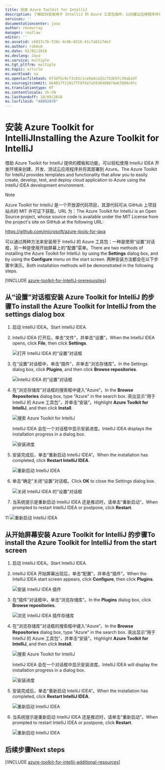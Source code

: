 ```yaml
---
title: 安装 Azure Toolkit for IntelliJ
description: 了解如何安装用于 IntelliJ 的 Azure 工具包插件，以创建云应用程序并将其部署到 Azure。
services: ''
documentationcenter: java
author: rmcmurray
manager: routlaw
editor: ''
ms.assetid: c6817c7b-f28c-4c06-8216-41c7a8117de3
ms.author: robmcm
ms.date: 02/01/2018
ms.devlang: Java
ms.service: multiple
ms.tgt_pltfrm: multiple
ms.topic: article
ms.workload: na
ms.openlocfilehash: 0f3df5c8cf3c83c1ce9a4ca32c753b5fc39ab1df
ms.sourcegitcommit: b64017f119177f97da7a5930489874e67b09c0fc
ms.translationtype: HT
ms.contentlocale: zh-CN
ms.lasthandoff: 10/09/2018
ms.locfileid: "48892878"
---
```

# <a name="installing-the-azure-toolkit-for-intellij"></a><span data-ttu-id="ed39e-103">安装 Azure Toolkit for IntelliJ</span><span class="sxs-lookup"><span data-stu-id="ed39e-103">Installing the Azure Toolkit for IntelliJ</span></span>

<span data-ttu-id="ed39e-104">借助 Azure Toolkit for IntelliJ 提供的模板和功能，可以轻松使用 IntelliJ IDEA 开发环境来创建、开发、测试云应用程序并将其部署到 Azure。</span><span class="sxs-lookup"><span data-stu-id="ed39e-104">The Azure Toolkit for IntelliJ provides templates and functionality that allow you to easily create, develop, test, and deploy cloud application to Azure using the IntelliJ IDEA development environment.</span></span>

> [!NOTE] 
> 
> <span data-ttu-id="ed39e-105">Azure Toolkit for IntelliJ 是一个开放源代码项目，其源代码可从 GitHub 上项目站点的 MIT 许可证下获取，URL 为：</span><span class="sxs-lookup"><span data-stu-id="ed39e-105">The Azure Toolkit for IntelliJ is an Open Source project, whose source code is available under the MIT License from the project's site on GitHub at the following URL:</span></span> 
> 
> <https://github.com/microsoft/azure-tools-for-java> 
> 

<span data-ttu-id="ed39e-106">可以通过两种方法来安装用于 IntelliJ 的 Azure 工具包：一种是使用“设置”对话框，另一种是使用开始屏幕上的“配置”菜单。</span><span class="sxs-lookup"><span data-stu-id="ed39e-106">There are two methods of installing the Azure Toolkit for IntelliJ: by using the **Settings** dialog box, and by using the **Configure** menu on the start screen.</span></span> <span data-ttu-id="ed39e-107">两种安装方法都会在以下步骤中演示。</span><span class="sxs-lookup"><span data-stu-id="ed39e-107">Both installation methods will be demonstrated in the following steps.</span></span>

[!INCLUDE [azure-toolkit-for-IntelliJ-prerequisites](../includes/azure-toolkit-for-intellij-prerequisites.md)]

## <a name="to-install-the-azure-toolkit-for-intellij-from-the-settings-dialog-box"></a><span data-ttu-id="ed39e-108">从“设置”对话框安装 Azure Toolkit for IntelliJ 的步骤</span><span class="sxs-lookup"><span data-stu-id="ed39e-108">To install the Azure Toolkit for IntelliJ from the settings dialog box</span></span>

1. <span data-ttu-id="ed39e-109">启动 IntelliJ IDEA。</span><span class="sxs-lookup"><span data-stu-id="ed39e-109">Start IntelliJ IDEA.</span></span>

1. <span data-ttu-id="ed39e-110">IntelliJ IDEA 打开后，单击“文件”，并单击“设置”。</span><span class="sxs-lookup"><span data-stu-id="ed39e-110">When the IntelliJ IDEA opens, click **File**, then click **Settings**.</span></span>
   
   ![打开 IntelliJ IDEA 的“设置”对话框][01a]

1. <span data-ttu-id="ed39e-112">在“设置”对话框中，单击“插件”，并单击“浏览存储库”。</span><span class="sxs-lookup"><span data-stu-id="ed39e-112">In the Settings dialog box, click **Plugins**, and then click **Browse repositories**.</span></span>
   
   ![IntelliJ IDEA 的“设置”对话框][02a]

1. <span data-ttu-id="ed39e-114">在“浏览存储库”对话框的搜索框中键入“Azure”。</span><span class="sxs-lookup"><span data-stu-id="ed39e-114">In the **Browse Repositories** dialog box, type "Azure" in the search box.</span></span> <span data-ttu-id="ed39e-115">突出显示“用于 IntelliJ 的 Azure 工具包”，并单击“安装”。</span><span class="sxs-lookup"><span data-stu-id="ed39e-115">Highlight **Azure Toolkit for IntelliJ**, and then click **Install**.</span></span>
   
   ![搜索 Azure Toolkit for IntelliJ][03]
   
   <span data-ttu-id="ed39e-117">IntelliJ IDEA 会在一个对话框中显示安装进度。</span><span class="sxs-lookup"><span data-stu-id="ed39e-117">IntelliJ IDEA displays the installation progress in a dialog box.</span></span>
   
   ![安装进度][04]

1. <span data-ttu-id="ed39e-119">安装完成后，单击“重新启动 IntelliJ IDEA”。</span><span class="sxs-lookup"><span data-stu-id="ed39e-119">When the installation has completed, click **Restart IntelliJ IDEA**.</span></span>
   
   ![重新启动 IntelliJ IDEA][05]

1. <span data-ttu-id="ed39e-121">单击“确定”关闭“设置”对话框。</span><span class="sxs-lookup"><span data-stu-id="ed39e-121">Click **OK** to close the Settings dialog box.</span></span>
   
   ![关闭 IntelliJ IDEA 的“设置”对话框][06]

1. <span data-ttu-id="ed39e-123">当系统提示是重新启动 IntelliJ IDEA 还是推迟时，请单击“重新启动”。</span><span class="sxs-lookup"><span data-stu-id="ed39e-123">When prompted to restart IntelliJ IDEA or postpone, click **Restart**.</span></span>
   
<span data-ttu-id="ed39e-124">1</span><span class="sxs-lookup"><span data-stu-id="ed39e-124">1</span></span>   ![重新启动 IntelliJ IDEA][07]

## <a name="to-install-the-azure-toolkit-for-intellij-from-the-start-screen"></a><span data-ttu-id="ed39e-126">从开始屏幕安装 Azure Toolkit for IntelliJ 的步骤</span><span class="sxs-lookup"><span data-stu-id="ed39e-126">To install the Azure Toolkit for IntelliJ from the start screen</span></span>

1. <span data-ttu-id="ed39e-127">启动 IntelliJ IDEA。</span><span class="sxs-lookup"><span data-stu-id="ed39e-127">Start IntelliJ IDEA.</span></span>

1. <span data-ttu-id="ed39e-128">IntelliJ IDEA 开始屏幕出现后，单击“配置”，并单击“插件”。</span><span class="sxs-lookup"><span data-stu-id="ed39e-128">When the IntelliJ IDEA start screen appears, click **Configure**, then click **Plugins**.</span></span>
   
   ![安装 IntelliJ IDEA 插件][01b]

1. <span data-ttu-id="ed39e-130">在“插件”对话框中，单击“浏览存储库”。</span><span class="sxs-lookup"><span data-stu-id="ed39e-130">In the **Plugins** dialog box, click **Browse repositories**.</span></span>
   
   ![浏览 IntelliJ IDEA 插件存储库][02b]

1. <span data-ttu-id="ed39e-132">在“浏览存储库”对话框的搜索框中键入“Azure”。</span><span class="sxs-lookup"><span data-stu-id="ed39e-132">In the **Browse Repositories** dialog box, type "Azure" in the search box.</span></span> <span data-ttu-id="ed39e-133">突出显示“用于 IntelliJ 的 Azure 工具包”，并单击“安装”。</span><span class="sxs-lookup"><span data-stu-id="ed39e-133">Highlight **Azure Toolkit for IntelliJ**, and then click **Install**.</span></span>
   
   ![搜索 Azure Toolkit for IntelliJ][03]
   
   <span data-ttu-id="ed39e-135">IntelliJ IDEA 会在一个对话框中显示安装进度。</span><span class="sxs-lookup"><span data-stu-id="ed39e-135">IntelliJ IDEA will display the installation progress in a dialog box.</span></span>
   
   ![安装进度][04]

1. <span data-ttu-id="ed39e-137">安装完成后，单击“重新启动 IntelliJ IDEA”。</span><span class="sxs-lookup"><span data-stu-id="ed39e-137">When the installation has completed, click **Restart IntelliJ IDEA**.</span></span>
   
   ![重新启动 IntelliJ IDEA][05]

1. <span data-ttu-id="ed39e-139">当系统提示是重新启动 IntelliJ IDEA 还是推迟时，请单击“重新启动”。</span><span class="sxs-lookup"><span data-stu-id="ed39e-139">When prompted to restart IntelliJ IDEA or postpone, click **Restart**.</span></span>
   
   ![重新启动 IntelliJ IDEA][07]

## <a name="next-steps"></a><span data-ttu-id="ed39e-141">后续步骤</span><span class="sxs-lookup"><span data-stu-id="ed39e-141">Next steps</span></span>

[!INCLUDE [azure-toolkit-for-intellij-additional-resources](../includes/azure-toolkit-for-intellij-additional-resources.md)]

<!-- URL List -->

<!-- IMG List -->

[01a]: media/azure-toolkit-for-intellij-installation/01-intellij-file-settings.png
[01b]: media/azure-toolkit-for-intellij-installation/01-intellij-configure-dropdown.png
[02a]: media/azure-toolkit-for-intellij-installation/02-intellij-settings-dialog.png
[02b]: media/azure-toolkit-for-intellij-installation/02-intellij-plugins-dialog.png
[03]: media/azure-toolkit-for-intellij-installation/03-intellij-browse-repositories.png
[04]: media/azure-toolkit-for-intellij-installation/04-install-progress.png
[05]: media/azure-toolkit-for-intellij-installation/05-restart-intellij.png
[06]: media/azure-toolkit-for-intellij-installation/06-intellij-settings-dialog.png
[07]: media/azure-toolkit-for-intellij-installation/07-restart-intellij.png
